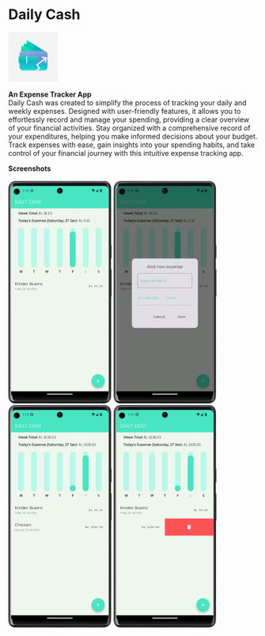 # Daily Cash
<img src="DC.png" alt="app logo" height="100">

**An Expense Tracker App**<br>
Daily Cash was created to simplify the process of tracking your daily and weekly expenses. Designed with user-friendly features, it allows you to effortlessly record and manage your spending, providing a clear overview of your financial activities. Stay organized with a comprehensive record of your expenditures, helping you make informed decisions about your budget. Track expenses with ease, gain insights into your spending habits, and take control of your financial journey with this intuitive expense tracking app.

**Screenshots**<br><br>
<img src="Screenshots/SS1.png" alt="Screenshot 1" height="450">       <img src="Screenshots/SS2.png" alt="Screenshot 2" height="450">       <img src="Screenshots/SS3.png" alt="Screenshot 3" height="450">       <img src="Screenshots/SS4.png" alt="Screenshot 4" height="450">
